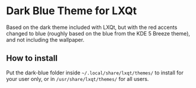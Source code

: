 # Dark Blue Theme for LXQt

Based on the dark theme included with LXQt, but with the red accents changed to blue (roughly based on the blue from the KDE 5 Breeze theme), and not including the wallpaper.

## How to install

Put the dark-blue folder inside `~/.local/share/lxqt/themes/` to install for your user only, or in `/usr/share/lxqt/themes/` for all users.
